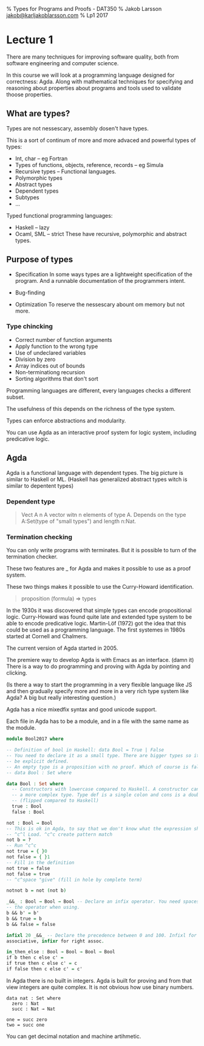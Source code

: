 % Types for Programs and Proofs - DAT350
% Jakob Larsson <jakob@karljakoblarsson.com>
% Lp1 2017

<!--Administrative stuff-->
<!------------------------>
<!--https://www.cse.chalmers.se/edu/year/2017/course/DAT350/-->
<!--- Take home exam 2017/10/17 08:00 – 2017-10-20 12:00-->
<!--- Presentation of one advanced topic, a chapter of the book or a research-->
  <!--article. You also need to opposite an other talk.-->
<!--- Home work, is optional for bouns points-->
<!--- Oral exam fro grade 4 or 5.-->

Lecture 1
=========

There are many techniques for improving software quality, both from software
engineering and computer science.

In this course we will look at a programming language designed for correctness:
Agda. Along with mathematical techniques for specifying and reasoning about
properties about programs and tools used to validate thoose properties.

What are types?
---------------

Types are not nessescary, assembly dosen't have types.

This is a sort of continum of more and more advaced and powerful types of
types:

- Int, char – eg Fortran
- Types of functions, objects, reference, records – eg Simula
- Recursive types – Functional languages.
- Polymorphic types
- Abstract types
- Dependent types
- Subtypes
- …

Typed functional programming languages:
- Haskell – lazy
- Ocaml, SML – strict
These have recursive, polymorphic and abstract types.

Purpose of types
----------------
- Specification
In some ways types are a lightweight specification of the program. And
a runnable documentation of the programmers intent.

- Bug-finding

- Optimization
To reserve the nessescary abount om memory but not more.

### Type chincking
- Correct number of function arguments
- Apply function to the wrong type
- Use of undeclared variables
- Division by zero
- Array indices out of bounds
- Non-terminationg recursion
- Sorting algorithms that don't sort

Programming languages are different, every languages checks a different subset.

The usefulness of this depends on the richness of the type system.

Types can enforce abstractions and modularity.

You can use Agda as an interactive proof system for logic system, including
predicative logic.

Agda
----

Agda is a functional language with dependent types. The big picture is similar
to Haskell or ML. (Haskell has generalized abstract types witch is similar to
depentent types)

### Dependent type
> Vect A n
A vector witn n elements of type A. Depends on the type A:Set(type of "small
types") and length n:Nat.

### Termination checking
You can only write programs with terminates. But it is possible to turn of the
termination checker.

These two features are _ for Agda and makes it possible to use as a proof
system.

These two things makes it possible to use the Curry-Howard identification.
> proposition (formula) => types

In the 1930s it was discovered that simple types can encode propositional
logic.
Curry-Howard was found quite late and extended type system to be able to encode
predicative logic. Martin-Löf (1972) got the idea that this could be used as
a programming language. The first systemes in 1980s started at Cornell and
Chalmers.

The current version of Agda started in 2005.

The premiere way to develop Agda is with Emacs as an interface. (damn it)
There is a way to do programming and proving with Agda by pointing and
clicking.

(Is there a way to start the programming in a very flexible language like JS
and then gradually specify more and more in a very rich type system like Agda?
A big but really interesting question.)

Agda has a nice mixedfix syntax and good unicode support.

Each file in Agda has to be a module, and in a file with the same name as the
module.

``` Agda
module Bool2017 where

-- Definition of bool in Haskell: data Bool = True | False
-- You need to declare it as a small type. There are bigger types so it needs to
-- be explicit defined.
-- An empty type is a proposition with no proof. Which of course is false.
-- data Bool : Set where

data Bool : Set where
  -- Constructors with lowercase compared to Haskell. A constructor can take
  -- a more complex type. Type def is a single colon and cons is a double.
  -- (flipped compared to Haskell)
  true : Bool
  false : Bool

not : Bool → Bool
-- This is ok in Agda, to say that we don't know what the expression should be.
-- ^c^l Load. ^c^c create pattern match
not b = ?
-- Run ^c^c
not true = { }0
not false = { }1
-- Fill in the definition
not true = false
not false = true
-- ^c^space "give" (fill in hole by complete term)

notnot b = not (not b)

_&&_ : Bool → Bool → Bool -- Declare an infix operator. You need spaces around
-- the operator when using.
b && b' = b'
b && true = b
b && false = false

infixl 20 _&&_ -- Declare the precedence between 0 and 100. Infixl for left
associative, infixr for right assoc.

in_then_else : Bool → Bool → Bool → Bool
if b then c else c' =
if true then c else c' = c
if false then c else c' = c'

```

In Agda there is no built in integers. Agda is built for proving and from that
view integers are quite complex. It is not obvious how use binary numbers.

```
data nat : Set where
  zero : Nat
  succ : Nat → Nat

one = succ zero
two = succ one
```

You can get decimal notation and machine artihmetic.
